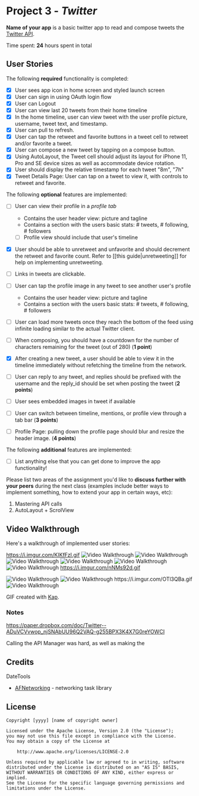 # Project 3 - *Twitter*

**Name of your app** is a basic twitter app to read and compose tweets the [Twitter API](https://apps.twitter.com/).

Time spent: **24** hours spent in total

## User Stories

The following **required** functionality is completed:

- [x] User sees app icon in home screen and styled launch screen
- [x] User can sign in using OAuth login flow
- [x] User can Logout
- [x] User can view last 20 tweets from their home timeline
- [x] In the home timeline, user can view tweet with the user profile picture, username, tweet text, and timestamp.
- [x] User can pull to refresh.
- [x] User can tap the retweet and favorite buttons in a tweet cell to retweet and/or favorite a tweet.
- [x] User can compose a new tweet by tapping on a compose button.
- [x] Using AutoLayout, the Tweet cell should adjust its layout for iPhone 11, Pro and SE device sizes as well as accommodate device rotation.
- [x] User should display the relative timestamp for each tweet "8m", "7h"
- [x] Tweet Details Page: User can tap on a tweet to view it, with controls to retweet and favorite.

The following **optional** features are implemented:

- [ ] User can view their profile in a *profile tab*
  - Contains the user header view: picture and tagline
  - Contains a section with the users basic stats: # tweets, # following, # followers
  - [ ] Profile view should include that user's timeline
- [x] User should be able to unretweet and unfavorite and should decrement the retweet and favorite count. Refer to [[this guide|unretweeting]] for help on implementing unretweeting.
- [ ] Links in tweets are clickable.
- [ ] User can tap the profile image in any tweet to see another user's profile
  - Contains the user header view: picture and tagline
  - Contains a section with the users basic stats: # tweets, # following, # followers
- [ ] User can load more tweets once they reach the bottom of the feed using infinite loading similar to the actual Twitter client.
- [ ] When composing, you should have a countdown for the number of characters remaining for the tweet (out of 280) (**1 point**)
- [x] After creating a new tweet, a user should be able to view it in the timeline immediately without refetching the timeline from the network.
- [ ] User can reply to any tweet, and replies should be prefixed with the username and the reply_id should be set when posting the tweet (**2 points**)
- [ ] User sees embedded images in tweet if available
- [ ] User can switch between timeline, mentions, or profile view through a tab bar (**3 points**)
- [ ] Profile Page: pulling down the profile page should blur and resize the header image. (**4 points**)


The following **additional** features are implemented:

- [ ] List anything else that you can get done to improve the app functionality!

Please list two areas of the assignment you'd like to **discuss further with your peers** during the next class (examples include better ways to implement something, how to extend your app in certain ways, etc):

1. Mastering API calls
2. AutoLayout + ScrolView

## Video Walkthrough

Here's a walkthrough of implemented user stories:

https://i.imgur.com/KIKfFzI.gif
<img src='https://i.imgur.com/KIKfFzI.gif' title='Video Walkthrough' width='' alt='Video Walkthrough' />
<img src='https://i.imgur.com/1mm4jR4.gif' title='Video Walkthrough' width='' alt='Video Walkthrough' />
<img src='https://i.imgur.com/0aTFyxo.gif' title='Video Walkthrough' width='' alt='Video Walkthrough' />
<img src='https://i.imgur.com/Q4222G2.gif' title='Video Walkthrough' width='' alt='Video Walkthrough' />
<img src='https://i.imgur.com/tqaKdIx.gif' title='Video Walkthrough' width='' alt='Video Walkthrough' />
<img src='https://i.imgur.com/nNMs92d.gif' title='Video Walkthrough' width='' alt='Video Walkthrough' />
https://i.imgur.com/nNMs92d.gif

<img src='https://i.imgur.com/rNpOPyu.gif' title='Video Walkthrough' width='' alt='Video Walkthrough' />
<img src='https://i.imgur.com/OTl3QBa.gif' title='Video Walkthrough' width='' alt='Video Walkthrough' />
https://i.imgur.com/OTl3QBa.gif
<img src='https://i.imgur.com/kzzYaQs.gif' title='Video Walkthrough' width='' alt='Video Walkthrough' />


GIF created with [Kap](https://getkap.co/).

### Notes
https://paper.dropbox.com/doc/Twitter--ADuVCVvwop_njSNAbUU96Q2VAQ-g255BPX3K4X7G0reYOWCI


Calling the API Manager was hard, as well as making the 


## Credits

DateTools

- [AFNetworking](https://github.com/AFNetworking/AFNetworking) - networking task library

## License

    Copyright [yyyy] [name of copyright owner]

    Licensed under the Apache License, Version 2.0 (the "License");
    you may not use this file except in compliance with the License.
    You may obtain a copy of the License at

        http://www.apache.org/licenses/LICENSE-2.0

    Unless required by applicable law or agreed to in writing, software
    distributed under the License is distributed on an "AS IS" BASIS,
    WITHOUT WARRANTIES OR CONDITIONS OF ANY KIND, either express or implied.
    See the License for the specific language governing permissions and
    limitations under the License.
